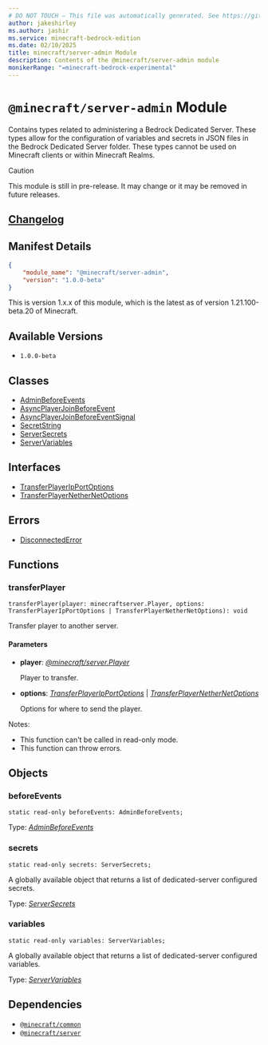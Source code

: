 ```yaml
---
# DO NOT TOUCH — This file was automatically generated. See https://github.com/mojang/minecraftapidocsgenerator to modify descriptions, examples, etc.
author: jakeshirley
ms.author: jashir
ms.service: minecraft-bedrock-edition
ms.date: 02/10/2025
title: minecraft/server-admin Module
description: Contents of the @minecraft/server-admin module
monikerRange: "=minecraft-bedrock-experimental"
---
```

# `@minecraft/server-admin` Module

Contains types related to administering a Bedrock Dedicated Server. These types allow for the configuration of variables and secrets in JSON files in the Bedrock Dedicated Server folder. These types cannot be used on Minecraft clients or within Minecraft Realms.

> [!CAUTION]
> This module is still in pre-release.  It may change or it may be removed in future releases.

## [Changelog](changelog.md)

## Manifest Details
```json
{
    "module_name": "@minecraft/server-admin",
    "version": "1.0.0-beta"
}
```
This is version 1.x.x of this module, which is the latest as of version 1.21.100-beta.20 of Minecraft.

## Available Versions
- `1.0.0-beta`

## Classes
- [AdminBeforeEvents](AdminBeforeEvents.md)
- [AsyncPlayerJoinBeforeEvent](AsyncPlayerJoinBeforeEvent.md)
- [AsyncPlayerJoinBeforeEventSignal](AsyncPlayerJoinBeforeEventSignal.md)
- [SecretString](SecretString.md)
- [ServerSecrets](ServerSecrets.md)
- [ServerVariables](ServerVariables.md)

## Interfaces
- [TransferPlayerIpPortOptions](TransferPlayerIpPortOptions.md)
- [TransferPlayerNetherNetOptions](TransferPlayerNetherNetOptions.md)

## Errors
- [DisconnectedError](DisconnectedError.md)

## Functions

### **transferPlayer**
`
transferPlayer(player: minecraftserver.Player, options: TransferPlayerIpPortOptions | TransferPlayerNetherNetOptions): void
`

Transfer player to another server.

#### **Parameters**
- **player**: [*@minecraft/server.Player*](../../../scriptapi/minecraft/server/Player.md)
  
  Player to transfer.
- **options**: [*TransferPlayerIpPortOptions*](TransferPlayerIpPortOptions.md) | [*TransferPlayerNetherNetOptions*](TransferPlayerNetherNetOptions.md)
  
  Options for where to send the player.
  
Notes:
- This function can't be called in read-only mode.
- This function can throw errors.

## Objects
  
### **beforeEvents**
`static read-only beforeEvents: AdminBeforeEvents;`

Type: [*AdminBeforeEvents*](AdminBeforeEvents.md)
  
### **secrets**
`static read-only secrets: ServerSecrets;`

A globally available object that returns a list of dedicated-server configured secrets.

Type: [*ServerSecrets*](ServerSecrets.md)
  
### **variables**
`static read-only variables: ServerVariables;`

A globally available object that returns a list of dedicated-server configured variables.

Type: [*ServerVariables*](ServerVariables.md)

## Dependencies
- [`@minecraft/common`](../../../scriptapi/minecraft/common/minecraft-common.md)
- [`@minecraft/server`](../../../scriptapi/minecraft/server/minecraft-server.md)
